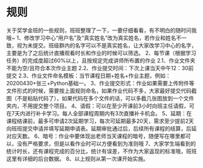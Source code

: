 
# 规则

关于奖学金班的一些规则，班班整理了一下，一要仔细看看，有不明白的随时问我哦~
1、修改学习中心“用户名”及“真实姓名”改为真实姓名，若作业和姓名不一致，视为未提交。班级群内的名字可以不是真实姓名，让大家改学习中心的名字，主要是为了之后统计直播观看时长和作业的时候可以筛选。
2、每节课（根据学习任务）的完成度超过60%以上，且按规定完成讲师所布置的作业
2.1、作业文件夹不能为空/且符合本次作业主题
2.2、作业提交时间：下次上课当天中午12：30前提交
2.3、作业文件命名模板：当节课程日期+姓名+作业主题，例如：20200430+张三+Python基础一。
3、作业提交形式：作业如果需要上传附件等文件形式的时候，需要按上面规则命名，如果作业代码不多，大家最好提交代码截图（不是粘贴代码了），如果代码在多个文件的话，可以多截几张图放到一个文件夹内，不用提交整个项目。
4、请假：可以在至少开课前3小时向班主任请假，可在7天内进行补卡学习。每人全部课程周期内有3次直播补卡机会。
5、延期：在课程结课前，最多可申请2次延期学习，每次可延期最多20天，需求至少提前2天向班班提交申请并填写延期申请表。延期审批通过后，后续所有课程的结算，后延对应天数。
6、暗号：作业中要体现出老师当天课程的暗号，随便写在哪里都可以，没有严格要求，但是以看作业时可以方便看到为准则哦
7、大家学生端看到的统计时长，还有课程完成的百分比，统计有误差，不作为大家返现的标准哦，班班这里有详细的后台数据。
8、以上规则从第一次课开始实施。